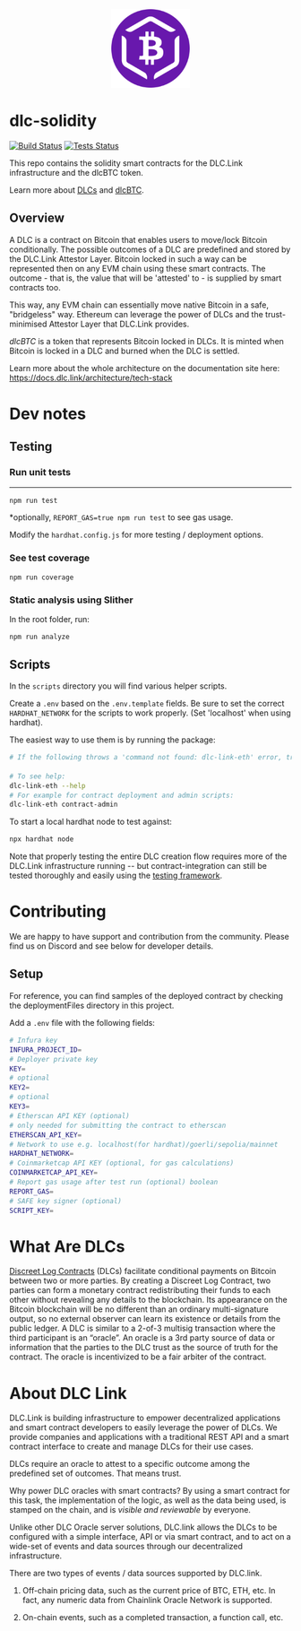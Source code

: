 <!-- Join our Discord server for news and support!

[![Discord Banner](https://discordapp.com/api/guilds/887360470955208745/widget.png?style=banner2)](https://discord.gg/TtzqyfPCvE) -->

<div align="center">
  <img src="./assets/dlcBTC_Token.svg" alt="icon" width="140" height="140" />
</div>

# dlc-solidity

[![Build Status](https://github.com/DLC-link/dlc-solidity/actions/workflows/docker-build-and-push.yaml/badge.svg)](https://github.com/DLC-link/dlc-solidity/actions/workflows/docker-build-and-push.yaml)
[![Tests Status](https://github.com/DLC-link/dlc-solidity/actions/workflows/hardhat-test.yaml/badge.svg)](https://github.com/DLC-link/dlc-solidity/actions/workflows/hardhat-test.yaml)

This repo contains the solidity smart contracts for the DLC.Link infrastructure and the dlcBTC token.

Learn more about [DLCs](https://github.com/DLC-link/dlc-solidity#What-Are-DLCs) and [dlcBTC](https://dlcbtc.com).

## Overview

A DLC is a contract on Bitcoin that enables users to move/lock Bitcoin conditionally. The possible outcomes of a DLC are predefined and stored by the DLC.Link Attestor Layer. Bitcoin locked in such a way can be represented then on any EVM chain using these smart contracts. The outcome - that is, the value that will be 'attested' to - is supplied by smart contracts too.

This way, any EVM chain can essentially move native Bitcoin in a safe, "bridgeless" way. Ethereum can leverage the power of DLCs and the trust-minimised Attestor Layer that DLC.Link provides.

_dlcBTC_ is a token that represents Bitcoin locked in DLCs. It is minted when Bitcoin is locked in a DLC and burned when the DLC is settled.

Learn more about the whole architecture on the documentation site here:
https://docs.dlc.link/architecture/tech-stack

# Dev notes

## Testing

### Run unit tests

---

```
npm run test
```

\*optionally, `REPORT_GAS=true npm run test` to see gas usage.

Modify the `hardhat.config.js` for more testing / deployment options.

### See test coverage

```
npm run coverage
```

### Static analysis using Slither

In the root folder, run:

```
npm run analyze
```

## Scripts

In the `scripts` directory you will find various helper scripts.

Create a `.env` based on the `.env.template` fields.
Be sure to set the correct `HARDHAT_NETWORK` for the scripts to work properly. (Set 'localhost' when using hardhat).

The easiest way to use them is by running the package:

```bash
# If the following throws a 'command not found: dlc-link-eth' error, try running 'npm link' after 'npm i' to set up the symlink for your $PATH

# To see help:
dlc-link-eth --help
# For example for contract deployment and admin scripts:
dlc-link-eth contract-admin
```

To start a local hardhat node to test against:

```bash
npx hardhat node
```

Note that properly testing the entire DLC creation flow requires more of the DLC.Link infrastructure running -- but contract-integration can still be tested thoroughly and easily using the [testing framework](https://github.com/DLC-link/dlc-solidity#Testing).

# Contributing

We are happy to have support and contribution from the community. Please find us on Discord and see below for developer details.

## Setup

For reference, you can find samples of the deployed contract by checking the deploymentFiles directory in this project.

Add a `.env` file with the following fields:

```bash
# Infura key
INFURA_PROJECT_ID=
# Deployer private key
KEY=
# optional
KEY2=
# optional
KEY3=
# Etherscan API KEY (optional)
# only needed for submitting the contract to etherscan
ETHERSCAN_API_KEY=
# Network to use e.g. localhost(for hardhat)/goerli/sepolia/mainnet
HARDHAT_NETWORK=
# Coinmarketcap API KEY (optional, for gas calculations)
COINMARKETCAP_API_KEY=
# Report gas usage after test run (optional) boolean
REPORT_GAS=
# SAFE key signer (optional)
SCRIPT_KEY=

```

# What Are DLCs

[Discreet Log Contracts](https://dci.mit.edu/smart-contracts) (DLCs) facilitate conditional payments on Bitcoin between two or more parties. By creating a Discreet Log Contract, two parties can form a monetary contract redistributing their funds to each other without revealing any details to the blockchain. Its appearance on the Bitcoin blockchain will be no different than an ordinary multi-signature output, so no external observer can learn its existence or details from the public ledger. A DLC is similar to a 2-of-3 multisig transaction where the third participant is an “oracle”. An oracle is a 3rd party source of data or information that the parties to the DLC trust as the source of truth for the contract. The oracle is incentivized to be a fair arbiter of the contract.

# About DLC Link

DLC.Link is building infrastructure to empower decentralized applications and smart contract developers to easily leverage the power of DLCs. We provide companies and applications with a traditional REST API and a smart contract interface to create and manage DLCs for their use cases.

DLCs require an oracle to attest to a specific outcome among the predefined set of outcomes. That means trust.

Why power DLC oracles with smart contracts? By using a smart contract for this task, the implementation of the logic, as well as the data being used, is stamped on the chain, and is _visible and reviewable_ by everyone.

Unlike other DLC Oracle server solutions, DLC.link allows the DLCs to be configured with a simple interface, API or via smart contract, and to act on a wide-set of events and data sources through our decentralized infrastructure.

There are two types of events / data sources supported by DLC.link.

1. Off-chain pricing data, such as the current price of BTC, ETH, etc. In fact, any numeric data from Chainlink Oracle Network is supported.

2. On-chain events, such as a completed transaction, a function call, etc.
